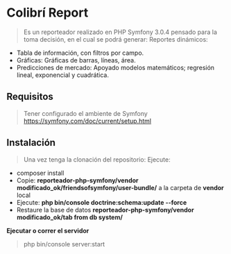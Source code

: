 # Colibrí Report

> Es un reporteador realizado en PHP Symfony 3.0.4 pensado para la toma decisión, en el cual se podrá generar: 
Reportes dinámicos: 
- Tabla de información, con filtros por campo.
- Gráficas: Gráficas de barras, líneas, área.
- Predicciones de mercado: Apoyado modelos matemáticos; regresión lineal, exponencial y cuadrática.

## Requisitos

>Tener configurado el ambiente de Symfony
https://symfony.com/doc/current/setup.html 

## Instalación

 

> Una vez tenga la clonación del repositorio:
Ejecute: 

- composer install
- Copie: **reporteador-php-symfony/vendor** **modificado_ok/friendsofsymfony/user-bundle/** a la carpeta de **vendor** local
- Ejecute: **php bin/console doctrine:schema:update --force**
- Restaure la base de datos **reporteador-php-symfony/vendor modificado_ok/tab from db system/**

**Ejecutar o correr el servidor**
 > php bin/console server:start
